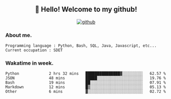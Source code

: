 <h2 align="center">👋 Hello! Welcome to my github! </h2>
<p align="center">
  <a href="https://github.com/usergwen"><img src="https://img.shields.io/badge/GitHub-24292e" alt="github"></a>
</p>

### About me.

```Plain Text
Programming language : Python, Bash, SQL, Java, Javascript, etc...
Current occupation : SDET
```
### Wakatime in week.

<!--START_SECTION:waka-->

```text
Python             2 hrs 32 mins   ███████████████▓░░░░░░░░░   62.57 %
JSON               48 mins         █████░░░░░░░░░░░░░░░░░░░░   19.76 %
Bash               19 mins         ██░░░░░░░░░░░░░░░░░░░░░░░   07.91 %
Markdown           12 mins         █▒░░░░░░░░░░░░░░░░░░░░░░░   05.13 %
Other              6 mins          ▓░░░░░░░░░░░░░░░░░░░░░░░░   02.72 %
```

<!--END_SECTION:waka-->

